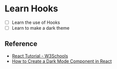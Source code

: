 # Learn Hooks

- [ ] Learn the use of Hooks
- [ ] Learn to make a dark theme

## Reference

- [React Tutorial - W3Schools](https://www.w3schools.com/REACT/react_hooks.asp)
- [How to Create a Dark Mode Component in React](https://dev.to/alexeagleson/how-to-create-a-dark-mode-component-in-react-3ibg)